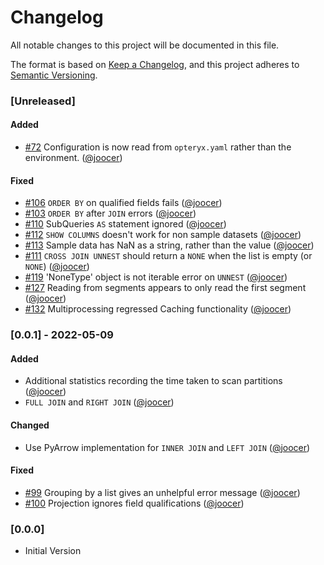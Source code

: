 # Changelog
All notable changes to this project will be documented in this file.

The format is based on [Keep a Changelog](https://keepachangelog.com/en/1.0.0/), and this project adheres to [Semantic Versioning](https://semver.org/spec/v2.0.0.html).

### [Unreleased]

#### Added

- [#72](https://github.com/mabel-dev/opteryx/issues/72) Configuration is now read from `opteryx.yaml` rather than the environment. ([@joocer](https://github.com/joocer]))

#### Fixed

- [#106](https://github.com/mabel-dev/opteryx/issues/106) `ORDER BY` on qualified fields fails ([@joocer](https://github.com/joocer]))
- [#103](https://github.com/mabel-dev/opteryx/issues/103) `ORDER BY` after `JOIN` errors ([@joocer](https://github.com/joocer]))
- [#110](https://github.com/mabel-dev/opteryx/issues/110) SubQueries `AS` statement ignored ([@joocer](https://github.com/joocer]))
- [#112](https://github.com/mabel-dev/opteryx/issues/112) `SHOW COLUMNS` doesn't work for non sample datasets ([@joocer](https://github.com/joocer]))
- [#113](https://github.com/mabel-dev/opteryx/issues/113) Sample data has NaN as a string, rather than the value ([@joocer](https://github.com/joocer]))
- [#111](https://github.com/mabel-dev/opteryx/issues/111) `CROSS JOIN UNNEST` should return a `NONE` when the list is empty (or `NONE`) ([@joocer](https://github.com/joocer]))
- [#119](https://github.com/mabel-dev/opteryx/issues/119) 'NoneType' object is not iterable error on `UNNEST` ([@joocer](https://github.com/joocer]))
- [#127](https://github.com/mabel-dev/opteryx/issues/127) Reading from segments appears to only read the first segment ([@joocer](https://github.com/joocer]))
- [#132](https://github.com/mabel-dev/opteryx/issues/132) Multiprocessing regressed Caching functionality ([@joocer](https://github.com/joocer]))

### [0.0.1] - 2022-05-09

#### Added
- Additional statistics recording the time taken to scan partitions ([@joocer](https://github.com/joocer]))
- `FULL JOIN` and `RIGHT JOIN` ([@joocer](https://github.com/joocer]))

#### Changed
- Use PyArrow implementation for `INNER JOIN` and `LEFT JOIN` ([@joocer](https://github.com/joocer]))

#### Fixed
- [#99](https://github.com/mabel-dev/opteryx/issues/99) Grouping by a list gives an unhelpful error message  ([@joocer](https://github.com/joocer]))
- [#100](https://github.com/mabel-dev/opteryx/issues/100) Projection ignores field qualifications ([@joocer](https://github.com/joocer]))

### [0.0.0]

- Initial Version
